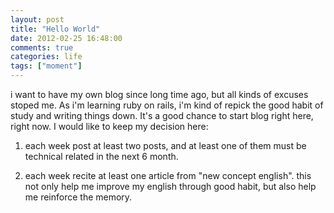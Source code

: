 ```yaml
---
layout: post
title: "Hello World"
date: 2012-02-25 16:48:00
comments: true
categories: life
tags: ["moment"]
---
```


i want to have my own blog since long time ago, but all kinds of excuses stoped me.
As i'm learning ruby on rails, i'm kind of repick the good habit of study and writing 
things down. It's a good chance to start blog right here, right now. 
I would like to keep my decision here:

1. each week post at least two posts, and at least one of them must be technical related
   in the next 6 month.

2. each week recite at least one article from "new concept english". this not only help
   me improve my english through good habit, but also help me reinforce the memory. 

  

